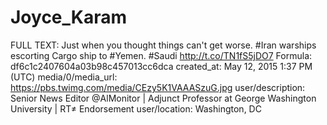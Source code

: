 # Joyce_Karam

FULL TEXT: Just when you thought things can't get worse. #Iran warships escorting Cargo ship to #Yemen. #Saudi http://t.co/TN1fS5jDO7
Formula: df6c1c2407604a03b98c457013cc6dca
created_at: May 12, 2015 1:37 PM (UTC)
media/0/media_url: https://pbs.twimg.com/media/CEzy5K1VAAASzuG.jpg
user/description: Senior News Editor @AlMonitor | Adjunct Professor at George Washington University | RT≠ Endorsement
user/location: Washington, DC
